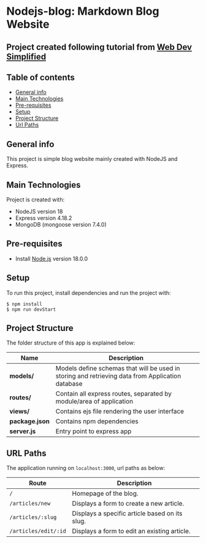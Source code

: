 # Nodejs-blog: Markdown Blog Website
## Project created following tutorial from [Web Dev Simplified](https://www.youtube.com/watch?v=1NrHkjlWVhM&t=1514s)

## Table of contents
* [General info](#general-info)
* [Main Technologies](#main-technologies)
* [Pre-requisites](#pre-requisites)
* [Setup](#setup)
* [Project Structure](#project-structure)
* [Url Paths](#url-paths)

## General info
This project is simple blog website mainly created with NodeJS and Express.
	
## Main Technologies
Project is created with:
* NodeJS version 18
* Express version 4.18.2
* MongoDB (mongoose version 7.4.0)

## Pre-requisites
- Install [Node.js](https://nodejs.org/en/) version 18.0.0

## Setup
To run this project, install dependencies and run the project with:
```
$ npm install
$ npm run devStart
```

## Project Structure
The folder structure of this app is explained below:

| Name | Description |
| ------------------------ | --------------------------------------------------------------------------------------------- |
| **models/**              | Models define schemas that will be used in storing and retrieving data from Application database  |
| **routes/**              | Contain all express routes, separated by module/area of application                                      |
| **views/**               | Contains ejs file rendering the user interface          |
| **package.json**         | Contains npm dependencies          |
| **server.js**            | Entry point to express app       |

## URL Paths
The application running on `localhost:3000`, url paths as below:

| Route          | Description                                           |
|-----------------|-------------------------------------------------------|
| `/`        | Homepage of the blog.       |
| `/articles/new`          | Displays a form to create a new article.               |
| `/articles/:slug`        | Displays a specific article based on its slug.         |
| `/articles/edit/:id`     | Displays a form to edit an existing article.           |
